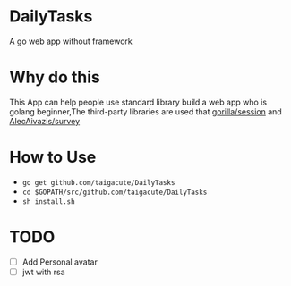 # DailyTasks
A  go web app without framework
# Why do this

This App can help people use standard library build a web app who is golang beginner,The third-party libraries are used that  [gorilla/session](https://github.com/gorilla/sessions) and  [AlecAivazis/survey](https://github.com/AlecAivazis/survey)  


# How to Use
- `go get github.com/taigacute/DailyTasks`
- `cd $GOPATH/src/github.com/taigacute/DailyTasks`
- `sh install.sh`

# TODO
- [ ] Add Personal avatar
- [ ] jwt with rsa 
